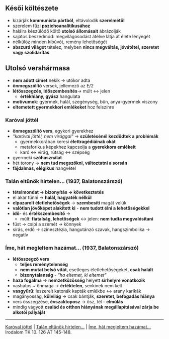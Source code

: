## Késői költészete
- kizárják **kommunista pártból**, eltávolodik **szerelmétől**
- szerelem fűzi **pszichoanalitikusához**
- halálra készülődő költő **utolsó állomásait** ábrázolják
- sajátos beszédmód: megvilágosodást átélve látja át élete lényegét
- nélkülöz minden kibúvót, remény lehetőségét
- **abszurd világot** tételez, melyben **nincs megváltás, jóvátétel, szeretet vagy szolidarítás**
## Utolsó vershármasa
- **nem adott címet** nekik -> utókor adta
- **önmegszólító** versek, jellemező az E/2
- **létösszegzés, időszembesítés**-> múlt <-> jelen
	- **értékhiány, gyász** hangulata
- **motívumok**: gyermek, halál, szegénység, bűn, anya-gyermek viszony
- **eltemetett gyermekkori emlékeket** hoz felszínre
### Karóval jöttél
- **önmegszólító vers**, egykori gyerekhez
- *"karóval jöttél, nem virággal"* -> **születésénél kezdődtek a problémák**
	- gyermekkorában keresi **élettragédiáinak okát**
	- metaforikus képekhez kapcsolja a **gyerekkora emlékeit**
	- karó <-> virág, rútság <-> szépség
- gyermeki **szóhasználat**
- hét torony -> **nem tud megszökni, változtatni a sorsán**
- **fájdalmas, elégikus** hangvétel 
### Talán eltűnök hirtelen... (1937, Balatonszárszó)
- **tételmondat -> bizonyítás -> következtetés**
- el akar tűnni -> **halál, hagyaték nélkül**
- **elpazarolt életlehetőségek** -> **szembesíti** magát velük
- **valótlan jövőképet alakított ki** - **nem tudott élni a lehetőségekkel**
- **idő**- és **értékszembesítő** ->
	- múlt: **fiatalság, lehetőségek** <-> jelen: **nem tudta megvalósítani**
- füst -> csípi a szemét -> könnyek
- sírás, erdő -> szinesztézia, hangutánzó szavak, hangszimbolika -> negatív
### Íme, hát megleltem hazámat... (1937, Balatonszárszó)
- **létösszegző vers**
	- **teljes reménytelenség** 
	- **nem mutat belső vitát**, esetleges életlehetőségeket, **csak halált**
	- **bizonytalanság** - *"ha eltemet, ki eltemet"*
- **haza fogalma** -> **nemzetközösség** helyett **sírhelyre vonatkozik**
- vashatos ~ önmaga -> **értéktelen**, senkinek nem kell
- **vasgyűrű**: leszerelt katonák kapták emlékbe <-> arany karikák
- magányosság, **külvilág** -> csak bántják, **szeretet, befogadás hiánya**
- vers összegzése, **évszaktoposz** -> ősz, tél - **elmúlás**
- mindig vágyott **család és otthon hiányának megállapításával zárja be alkotói pályáját**
---
[Karóval jöttél](https://magyar-irodalom.elte.hu/sulinet/igyjo/setup/portrek/jozsefa/karoval.htm) | [Talán eltűnök hirtelen...](https://www.arcanum.com/hu/online-kiadvanyok/Verstar-verstar-otven-kolto-osszes-verse-2/jozsef-attila-1EE20/versek-1EE25/1937-1FC5C/talan-eltunok-hirtelen-1FDE1/) | [Íme, hát megleltem hazámat...](https://www.arcanum.com/hu/online-kiadvanyok/Verstar-verstar-otven-kolto-osszes-verse-2/jozsef-attila-1EE20/versek-1EE25/1937-1FC5C/ime-hat-megleltem-hazamat-1FDF2/)
Irodalom TK 10. 126
AT 145-148.